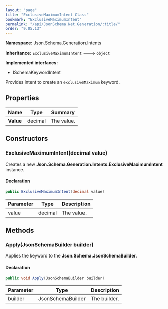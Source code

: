 ```yaml
---
layout: "page"
title: "ExclusiveMaximumIntent Class"
bookmark: "ExclusiveMaximumIntent"
permalink: "/api/JsonSchema.Net.Generation/:title/"
order: "9.05.13"
---
```

**Namespace:** Json.Schema.Generation.Intents

**Inheritance:**
`ExclusiveMaximumIntent`
 🡒 
`object`

**Implemented interfaces:**

- ISchemaKeywordIntent

Provides intent to create an `exclusiveMaximum` keyword.

## Properties

| Name | Type | Summary |
|---|---|---|
| **Value** | decimal | The value. |

## Constructors

### ExclusiveMaximumIntent(decimal value)

Creates a new **Json.Schema.Generation.Intents.ExclusiveMaximumIntent** instance.

#### Declaration

```c#
public ExclusiveMaximumIntent(decimal value)
```

| Parameter | Type | Description |
|---|---|---|
| value | decimal | The value. |


## Methods

### Apply(JsonSchemaBuilder builder)

Applies the keyword to the **Json.Schema.JsonSchemaBuilder**.

#### Declaration

```c#
public void Apply(JsonSchemaBuilder builder)
```

| Parameter | Type | Description |
|---|---|---|
| builder | JsonSchemaBuilder | The builder. |


